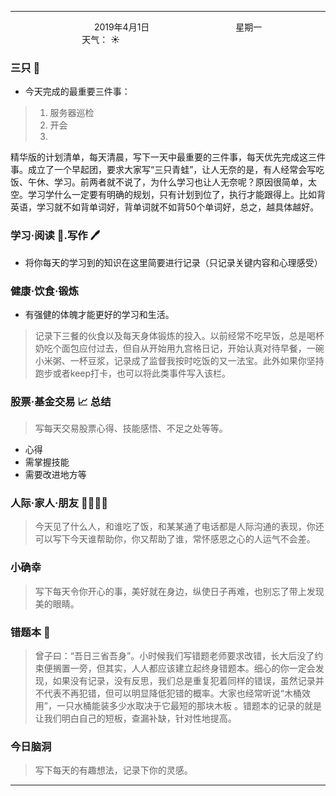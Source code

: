 ***
&nbsp;&nbsp;&nbsp;&nbsp;&nbsp;&nbsp;&nbsp;&nbsp;&nbsp;&nbsp;&nbsp;&nbsp;&nbsp;&nbsp;&nbsp;&nbsp;&nbsp;&nbsp;
&nbsp;&nbsp;&nbsp;&nbsp;&nbsp;&nbsp;&nbsp;&nbsp;&nbsp;&nbsp;&nbsp;&nbsp;&nbsp;&nbsp;           2019年4月1日
&nbsp;&nbsp;&nbsp;&nbsp;&nbsp;&nbsp;&nbsp;&nbsp;&nbsp;&nbsp;&nbsp;&nbsp;&nbsp;&nbsp;&nbsp;&nbsp;&nbsp;&nbsp;
&nbsp;&nbsp;&nbsp;&nbsp;&nbsp;&nbsp;&nbsp;&nbsp;&nbsp;&nbsp;&nbsp;&nbsp;&nbsp;&nbsp;                星期一
&nbsp;&nbsp;&nbsp;&nbsp;&nbsp;&nbsp;&nbsp;&nbsp;&nbsp;&nbsp;&nbsp;&nbsp;&nbsp;&nbsp;&nbsp;&nbsp;&nbsp;&nbsp;
&nbsp;&nbsp;&nbsp;&nbsp;&nbsp;&nbsp;&nbsp;&nbsp;&nbsp;&nbsp;&nbsp;&nbsp;&nbsp;&nbsp;&nbsp;&nbsp;&nbsp;&nbsp;
&nbsp;&nbsp;&nbsp;&nbsp;&nbsp;&nbsp;&nbsp;&nbsp;&nbsp;                                       天气： :sunny:

### 三只 :frog:
- 今天完成的最重要三件事：
>1. 服务器巡检
>2. 开会
>3. 
精华版的计划清单，每天清晨，写下一天中最重要的三件事，每天优先完成这三件事。成立了一个早起团，要求大家写“三只青蛙”，让人无奈的是，有人经常会写吃饭、午休、学习。前两者就不说了，为什么学习也让人无奈呢？原因很简单，太空。学习学什么一定要有明确的规划，只有计划到位了，执行才能跟得上。比如背英语，学习就不如背单词好，背单词就不如背50个单词好，总之，越具体越好。

### 学习·阅读 :book:.写作 :pen:
- 将你每天的学习到的知识在这里简要进行记录（只记录关键内容和心理感受）
>

### 健康·饮食·锻炼
- 有强健的体魄才能更好的学习和生活。
>记录下三餐的伙食以及每天身体锻炼的投入。以前经常不吃早饭，总是喝杯奶吃个面包应付过去，但自从开始用九宫格日记，开始认真对待早餐，一碗小米粥、一杯豆浆，记录成了监督我按时吃饭的又一法宝。此外如果你坚持跑步或者keep打卡，也可以将此类事件写入该栏。

### 股票·基金交易 :chart_with_upwards_trend: 总结
>写每天交易股票心得、技能感悟、不足之处等等。
- 心得
- 需掌握技能
- 需要改进地方等

### 人际·家人·朋友 :family_man_woman_girl_boy:
>今天见了什么人，和谁吃了饭，和某某通了电话都是人际沟通的表现，你还可以写下今天谁帮助你，你又帮助了谁，常怀感恩之心的人运气不会差。

### 小确幸
>写下每天令你开心的事，美好就在身边，纵使日子再难，也别忘了带上发现美的眼睛。

### 错题本 :memo:
>曾子曰：“吾日三省吾身”。小时候我们写错题老师要求改错，长大后没了约束便搁置一旁，但其实，人人都应该建立起终身错题本。细心的你一定会发现，如果没有记录，没有反思，我们总是重复犯着同样的错误，虽然记录并不代表不再犯错，但可以明显降低犯错的概率。大家也经常听说“木桶效用”，一只水桶能装多少水取决于它最短的那块木板 。错题本的记录的就是让我们明白自己的短板，查漏补缺，针对性地提高。


### 今日脑洞
>写下每天的有趣想法，记录下你的灵感。

***

